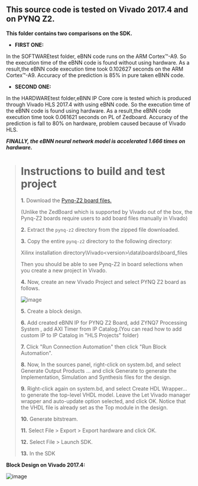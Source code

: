 ## **This source code is tested on Vivado 2017.4 and on PYNQ Z2.**

**This folder contains two comparisons on the SDK.**

- **FIRST ONE:**

In the SOFTWAREtest folder, eBNN code runs on the ARM Cortex™-A9. 
So the execution time of the eBNN code is found without using hardware.
As a result,the eBNN code execution time took 0.102627 seconds on the ARM Cortex™-A9.
Accuracy of the prediction is 85% in pure taken eBNN code.

- **SECOND ONE:**

In the HARDWAREtest folder,eBNN IP Core core is tested which is produced through Vivado HLS 2017.4 with using eBNN code. 
So the execution time of the eBNN code is found using hardware.
As a result,the eBNN code execution time took 0.061621 seconds on PL of Zedboard.
Accuracy of the prediction is fall to 80% on hardware, problem caused because of Vivado HLS.


_**FINALLY, the eBNN neural network model is accelerated 1.666 times on hardware.**_

> # Instructions to build and test project
> **1.** Download the [Pynq-Z2 board files.](https://www.tul.com.tw/ProductsPYNQ-Z2.html)
> 
> (Unlike the ZedBoard which is supported by Vivado out of the box, the Pynq-Z2 boards require users to add board files manually in Vivado)
> 
> **2.** Extract the `pynq-z2` directory from the zipped file downloaded.
> 
> **3.** Copy the entire `pynq-z2` directory to the following directory:
> 
>  Xilinx installation directory\Vivado\<version>\data\boards\board_files
>  
>  Then you should be able to see Pynq-Z2 in board selections when you create a new project in Vivado. 
>  
> **4.** Now, create an new Vivado Project and select PYNQ Z2 board as follows.
> 
> ![image](https://user-images.githubusercontent.com/77918562/124367431-caf52780-dc5f-11eb-91af-42726d508ba0.png)
> 
> **5.** Create a block design.
> 
> **6.** Add created eBNN IP for PYNQ Z2 Board, add ZYNQ7 Processing System , add AXI Timer from IP Catalog.(You can read how to add custom IP to IP Catalog in "HLS Projects" folder)
> 
> **7.** Click "Run Connection Automation" then click "Run Block Automation".
> 
> **8.** Now, In the sources panel, right-click on system.bd, and select Generate Output Products … and click Generate to generate the Implementation, Simulation and Synthesis files for the design.
> 
> **9.** Right-click again on system.bd, and select Create HDL Wrapper… to generate the top-level VHDL model. Leave the Let Vivado manager wrapper and auto-update option selected, and click OK. Notice that the VHDL file is already set as the Top module in the design.
> 
> **10.** Generate bitstream.
> 
> **11.** Select File > Export > Export hardware and click OK.
> 
> **12.** Select File > Launch SDK.
> 
> **13.** In the SDK
> 



  
  
  

**Block Design on Vivado 2017.4:**

![image](https://user-images.githubusercontent.com/77918562/124366664-00971200-dc5a-11eb-9447-32b2122f34c1.png)
